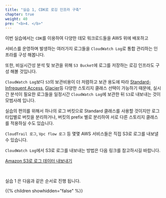 ```yaml
---
title: "실습 1, CDK로 로깅 인프라 구축"
chapter: true
weight: 40
pre: "<b>4. </b>"
---
```


이번 실습에서는 `CDK`를 이용하여 다양한 데모 워크로드들을 AWS 위에 배포하고 

서비스를 운영하며 발생하는 여러가지 로그들을 `CloudWatch Log`로 통합 관리하는 인프라를 구성 해봅니다.

또한, 비실시간성 분석 및 보관을 위해 `S3 Bucket`에 로그를 저장하는 로깅 인프라도 구성 해볼 것입니다.

`CloudWatch Log`보다 `S3`의 보관비용이 더 저렴하고 보관 용도에 따라 [Standard-Infrequent Access](https://docs.aws.amazon.com/AmazonS3/latest/dev/storage-class-intro.html#sc-infreq-data-access), [Glacier](https://docs.aws.amazon.com/AmazonS3/latest/dev/storage-class-intro.html#sc-glacier)등 다양한 스토리지 클래스 선택이 가능하기 때문에, 실시간 분석이 필요한 로그들을 일정시간 `CloudWatch Log`에 보관한 뒤 `S3`로 내보내는 것이 모범사례 입니다.

실습의 편의를 위해서 하나의 로그 버킷으로 Standard 클래스를 사용할 것이지만 로그 타입별로 버킷을 분리하거나, 버킷의 prefix 별로 분리하여 서로 다른 스토리지 클래스를 적용하실 수도 있습니다.

`CloudTrail 로그`, `Vpc flow 로그` 등 몇몇 AWS 서비스들은 직접 S3로 로그를 내보낼 수 있습니다.

`CloudWatch Log`에서 S3로 로그를 내보내는 방법은 다음 링크를 참고하시길 바랍니다.

[Amazon S3로 로그 데이터 내보내기](https://docs.aws.amazon.com/AmazonCloudWatch/latest/logs/S3Export.html)

&nbsp;

실습 1 은 다음과 같은 순서로 진행 됩니다.

{{% children showhidden="false" %}}

